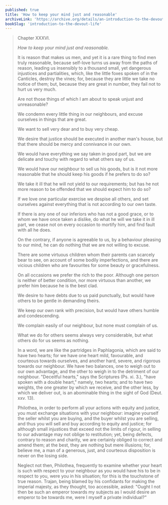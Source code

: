 ```yaml
---
published: true
title: 'How to keep your mind just and reasonable'
archiveLink: 'https://archive.org/details/an-introduction-to-the-devout-life/page/199?view=theater'
bookSlug: 'introduction-to-the-devout-life'
---
```


> Chapter XXXVI.
>
> *How to keep your mind just and reasonable.*
>
> It is reason that makes us men, and yet it is a rare thing to find men truly reasonable, because self-love turns us away from the paths of reason, leading us insensibly to a thousand small, yet dangerous injustices and partialities, which, like the little foxes spoken of in the Canticles, destroy the vines; for, because they are little we take no notice of them; but, because they are great in number, they fail not to hurt us very much.
>
> Are not those things of which I am about to speak unjust and unreasonable?
>
> We condemn every little thing in our neighbours, and excuse ourselves in things that are great.
>
> We want to sell very dear and to buy very cheap.
>
> We desire that justice should be executed in another man's house, but that there should be mercy and connivance in our own.
>
> We would have everything we say taken in good part, but we are delicate and touchy with regard to what others say of us.
>
> We would have our neighbour to sell us his goods, but is it not more reasonable that he should keep his goods if he prefers to do so?
>
> We take it ill that he will not yield to our requirements; but has he not more reason to be offended that we should expect him to do so?
>
> If we love one particular exercise we despise all others, and set ourselves against everything that is not according to our own taste.
>
> If there is any one of our inferiors who has not a good grace, or to whom we have once taken a dislike, do what he will we take it in ill part, we cease not on every occasion to mortify him, and find fault with all he does.
>
> On the contrary, if anyone is agreeable to us, by a behaviour pleasing to our mind, he can do nothing that we are not willing to excuse.
>
> There are some virtuous children whom their parents can scarcely bear to see, on account of some bodily imperfections, and there are vicious children who are favourites for some beauty or gracefulness.
>
> On all occasions we prefer the rich to the poor. Although one person is neither of better condition, nor more virtuous than another, we prefer him because he is the best clad.
>
> We desire to have debts due to us paid punctually, but would have others to be gentle in demanding theirs.
>
> We keep our own rank with precision, but would have others humble and condescending.
>
> We complain easily of our neighbour, but none must complain of us.
>
> What we do for others seems always very considerable, but what others do for us seems as nothing.
>
> In a word, we are like the partridges in Paphlagonia, which are said to have two hearts; for we have one heart mild, favourable, and courteous towards ourselves, and another hard, severe, and rigorous towards our neighbour. We have two balances, one to weigh out to our own advantage, and the other to weigh in to the detriment of our neighbour. "Deceitful hearts," says the Scriptures (Ps. xi. 3.), "have spoken with a double heart," namely, two hearts; and to have two weights, the one greater by which we receive, and the other less, by which we deliver out, is an abominable thing in the sight of God (Deut. xxv. 13).
>
> Philothea, in order to perform all your actions with equity and justice, you must exchange situations with your neighbour: imagine yourself the seller whilst you are buying, and the buyer whilst you are selling, and thus you will sell and buy according to equity and justice; for although small injustices that exceed not the limits of rigour, in selling to our advantage may not oblige to restitution; yet, being defects, contrary to reason and charity, we are certainly obliged to correct and amend them; at the best, they are nothing but mere illusions; for, believe me, a man of a generous, just, and courteous disposition is never on the losing side.
>
> Neglect not then, Philothea, frequently to examine whether your heart is such with respect to your neighbour as you would have his to be in respect to you, were you in his situation; for this is the touchstone of true reason. Trajan, being blamed by his confidants for making the imperial majesty, as they thought, too accessible, asked: "Ought I not then be such an emperor towards my subjects as I would desire an emperor to be towards me, were I myself a private individual?"